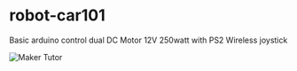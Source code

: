 # robot-car101
Basic arduino control dual DC Motor 12V 250watt with PS2 Wireless joystick

![Maker Tutor](https://1.bp.blogspot.com/-mjuuqwS56PM/X_wElPGUKBI/AAAAAAABk80/cT7He0xEcVwClmeyLAfljH3WRPUraDNdgCNcBGAsYHQ/w640-h360/2-motor-controller.png)
